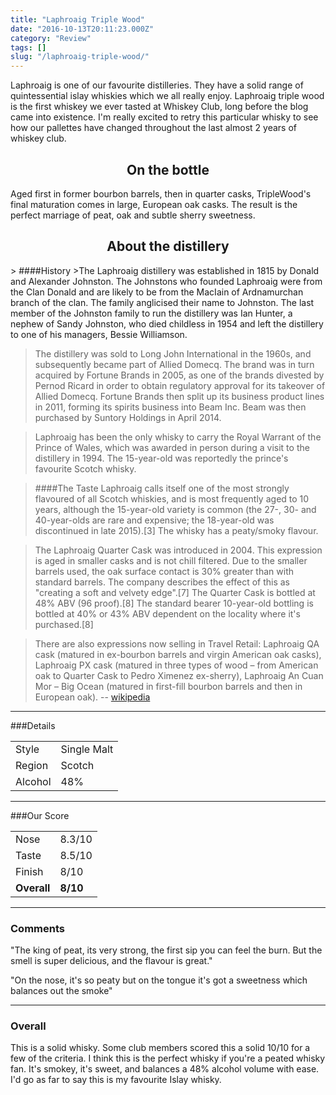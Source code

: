 ```yaml
---
title: "Laphroaig Triple Wood"
date: "2016-10-13T20:11:23.000Z"
category: "Review"
tags: []
slug: "/laphroaig-triple-wood/"
---
```

Laphroaig is one of our favourite distilleries. They have a solid range of quintessential islay whiskies which we all really enjoy. Laphroaig triple wood is the first whiskey we ever tasted at Whiskey Club, long before the blog came into existence. I'm really excited to retry this particular whisky to see how our pallettes have changed throughout the last almost 2 years of whiskey club. 
<style>
.center {
    text-align: center;
}
</style>
<h2 class="center">On the bottle</h2>
Aged first in former bourbon barrels, then in quarter casks, TripleWood's final maturation comes in large, European oak casks. The result is the perfect marriage of peat, oak and subtle sherry sweetness. 

<h2 class="center"> About the distillery</h2> 
> ####History
>The Laphroaig distillery was established in 1815 by Donald and Alexander Johnston. The Johnstons who founded Laphroaig were from the Clan Donald and are likely to be from the MacIain of Ardnamurchan branch of the clan. The family anglicised their name to Johnston. The last member of the Johnston family to run the distillery was Ian Hunter, a nephew of Sandy Johnston, who died childless in 1954 and left the distillery to one of his managers, Bessie Williamson.

>The distillery was sold to Long John International in the 1960s, and subsequently became part of Allied Domecq. The brand was in turn acquired by Fortune Brands in 2005, as one of the brands divested by Pernod Ricard in order to obtain regulatory approval for its takeover of Allied Domecq. Fortune Brands then split up its business product lines in 2011, forming its spirits business into Beam Inc. Beam was then purchased by Suntory Holdings in April 2014.

>Laphroaig has been the only whisky to carry the Royal Warrant of the Prince of Wales, which was awarded in person during a visit to the distillery in 1994. The 15-year-old was reportedly the prince's favourite Scotch whisky. 

> ####The Taste
>Laphroaig calls itself one of the most strongly flavoured of all Scotch whiskies, and is most frequently aged to 10 years, although the 15-year-old variety is common (the 27-, 30- and 40-year-olds are rare and expensive; the 18-year-old was discontinued in late 2015).[3] The whisky has a peaty/smoky flavour.

>The Laphroaig Quarter Cask was introduced in 2004. This expression is aged in smaller casks and is not chill filtered. Due to the smaller barrels used, the oak surface contact is 30% greater than with standard barrels. The company describes the effect of this as "creating a soft and velvety edge".[7] The Quarter Cask is bottled at 48% ABV (96 proof).[8] The standard bearer 10-year-old bottling is bottled at 40% or 43% ABV dependent on the locality where it's purchased.[8]

>There are also expressions now selling in Travel Retail: Laphroaig QA cask (matured in ex-bourbon barrels and virgin American oak casks), Laphroaig PX cask (matured in three types of wood – from American oak to Quarter Cask to Pedro Ximenez ex-sherry), Laphroaig An Cuan Mor – Big Ocean (matured in first-fill bourbon barrels and then in European oak). -- [wikipedia](https://en.wikipedia.org/wiki/Laphroaig_distillery)


---

###Details
<table>  
<tr>  
<td class="grey">Style</td><td>Single Malt</td>  
</tr>  
<tr>  
<td class="grey">Region</td><td>Scotch</td>  
</tr>  
<tr>  
<td class="grey">Alcohol</td><td>48%</td>  
</tr>  
</table>


---

###Our Score
<table class="score-table">  
<tr>  
<td class="grey">Nose</td><td>8.3/10</td>  
</tr>  
<tr>  
<td class="grey">Taste</td><td>8.5/10</td>  
</tr>  
<tr>  
<td class="grey">Finish</td><td>8/10</td>  
</tr>  
<tr>  
<td class="grey"><strong>Overall</strong></td><td><strong>8/10</strong></td>  
</tr>  
</table>

---

### Comments
"The king of peat, its very strong, the first sip you can feel the burn. But the smell is super delicious, and the flavour is great."


"On the nose, it's so peaty but on the tongue it's got a sweetness which balances out the smoke"


---

### Overall
This is a solid whisky. Some club members scored this a solid 10/10 for a few of the criteria. I think this is the perfect whisky if you're a peated whisky fan. It's smokey, it's sweet, and balances a 48% alcohol volume with ease. I'd go as far to say this is my favourite Islay whisky. 


 <script type="application/ld+json">
        {
        "@context": "http://schema.org/",
        "@type": "Product",
        "name": "Laphroaig Triple Wood",
        "image": "http://whiskeynerds.com/content/images/2016/10/laphroaig.jpg",
        "description": "Aged first in former bourbon barrels, then in quarter casks, TripleWood's final maturation comes in large, European oak casks. The result is the perfect marriage of peat, oak and subtle sherry sweetness.",
        "brand": {
            "@type": "Thing",
            "name": "Laphroaig"
        },
        "aggregateRating": {
            "@type": "AggregateRating",
            "ratingValue": "4",
            "reviewCount": "10"
        }
        }
    </script>
    